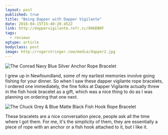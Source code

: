 ```yaml
---
layout: post 
published: true
title: "Being Dapper with Dapper Vigilante" 
date: 2016-04-15T15:40:20.452Z 
link: http://dappervigilante.refr.cc/896DBRF
tags:
  - reviews
ogtype: article 
bodyclass: post 
image: http://rogerstringer.com/media/dapper2.jpg
---
```


![The Conrad Navy Blue Silver Anchor Rope Bracelet](http://rogerstringer.com/media/dapper1.jpg)

I grew up in Newfoundland, some of my earliest memories involve going fishing for your dinner. So when I saw these dapper vigilante rope bracelets, I ordered one immediately, the fine folks at Dapper Vigilante actually threw in the fish hook bracelet as a gift, which was a nice thing to do as I was planning on ordering that one next.

![The Chuck Grey & Blue Matte Black Fish Hook Rope Bracelet](http://rogerstringer.com/media/dapper3.jpg)

These bracelets are a nice conversation piece, people ask all the time where I got them. For me, it's the simplicity of them, they are essentially a piece of rope with an anchor or a fish hook attached to it, but I like it.